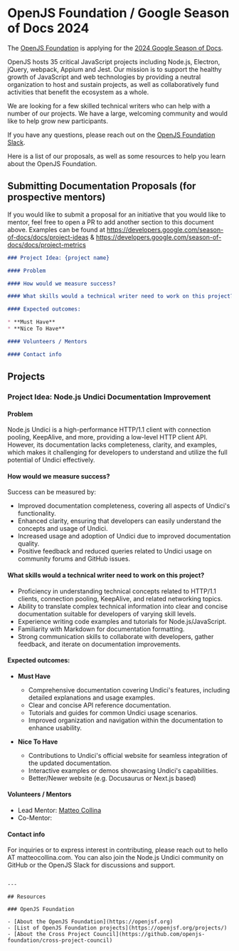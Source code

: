 # OpenJS Foundation / Google Season of Docs 2024

The [OpenJS Foundation](https://openjsf.org) is applying for the [2024 Google Season of Docs](https://developers.google.com/season-of-docs).

OpenJS hosts 35 critical JavaScript projects including Node.js, Electron, jQuery, webpack, Appium and Jest. 
Our mission is to support the healthy growth of JavaScript and web technologies by providing a neutral organization to host and sustain projects, as well as collaboratively fund activities that benefit the ecosystem as a whole.

We are looking for a few skilled technical writers who can help with a number of our projects. We have a large, welcoming community and would like to help grow new participants.

If you have any questions, please reach out on the [OpenJS Foundation Slack](https://slack.openjsf.org).

Here is a list of our proposals, as well as some resources to help you learn about the OpenJS Foundation.


## Submitting Documentation Proposals (for prospective mentors)

If you would like to submit a proposal for an initiative that you would like to mentor, feel free to open a PR to add another section to this document above. Examples can be found at https://developers.google.com/season-of-docs/docs/project-ideas & https://developers.google.com/season-of-docs/docs/project-metrics

```md
### Project Idea: {project name}

#### Problem

#### How would we measure success?

#### What skills would a technical writer need to work on this project?

#### Expected outcomes:

* **Must Have**
* **Nice To Have**

#### Volunteers / Mentors

#### Contact info

```


## Projects

### Project Idea: Node.js Undici Documentation Improvement

#### Problem
Node.js Undici is a high-performance HTTP/1.1 client with connection pooling, KeepAlive, and more, providing a low-level HTTP client API. However, its documentation lacks completeness, clarity, and examples, which makes it challenging for developers to understand and utilize the full potential of Undici effectively.

#### How would we measure success?
Success can be measured by:
- Improved documentation completeness, covering all aspects of Undici's functionality.
- Enhanced clarity, ensuring that developers can easily understand the concepts and usage of Undici.
- Increased usage and adoption of Undici due to improved documentation quality.
- Positive feedback and reduced queries related to Undici usage on community forums and GitHub issues.

#### What skills would a technical writer need to work on this project?
- Proficiency in understanding technical concepts related to HTTP/1.1 clients, connection pooling, KeepAlive, and related networking topics.
- Ability to translate complex technical information into clear and concise documentation suitable for developers of varying skill levels.
- Experience writing code examples and tutorials for Node.js/JavaScript.
- Familiarity with Markdown for documentation formatting.
- Strong communication skills to collaborate with developers, gather feedback, and iterate on documentation improvements.

#### Expected outcomes:

* **Must Have**
  - Comprehensive documentation covering Undici's features, including detailed explanations and usage examples.
  - Clear and concise API reference documentation.
  - Tutorials and guides for common Undici usage scenarios.
  - Improved organization and navigation within the documentation to enhance usability.

* **Nice To Have**
  - Contributions to Undici's official website for seamless integration of the updated documentation.
  - Interactive examples or demos showcasing Undici's capabilities.
  - Better/Newer website (e.g. Docusaurus or Next.js based) 

#### Volunteers / Mentors
- Lead Mentor: [Matteo Collina](https://github.com/mcollina)
- Co-Mentor: 

#### Contact info
For inquiries or to express interest in contributing, please reach out to hello AT matteocollina.com. You can also join the Node.js Undici community on GitHub or the OpenJS Slack for discussions and support.

```

---

## Resources

### OpenJS Foundation 

- [About the OpenJS Foundation](https://openjsf.org)
- [List of OpenJS Foundation projects](https://openjsf.org/projects/)
- [About the Cross Project Council](https://github.com/openjs-foundation/cross-project-council)
